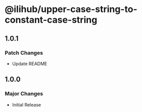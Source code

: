 # @ilihub/upper-case-string-to-constant-case-string

## 1.0.1

### Patch Changes

- Update README

## 1.0.0

### Major Changes

- Initial Release
